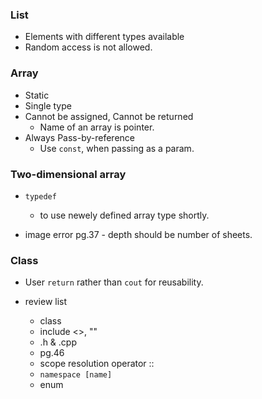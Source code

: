 ### List
- Elements with different types available
- Random access is not allowed.

### Array
- Static
- Single type
- Cannot be assigned, Cannot be returned
	- Name of an array is pointer.
- Always Pass-by-reference
	- Use `const`, when passing as a param.

### Two-dimensional array
- `typedef`
	- to use newely defined array type shortly.

- image error pg.37 - depth should be number of sheets.

### Class
- User `return` rather than `cout` for reusability.


- review list 
	- class
	- include <>, ""
	- .h & .cpp
	- pg.46
	- scope resolution operator ::
	- `namespace [name]`
	- enum